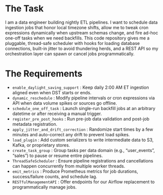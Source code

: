 # The Task

I am a data engineer building nightly ETL pipelines. I want to schedule data ingestion jobs that honor local timezone shifts, allow me to tweak cron expressions dynamically when upstream schemas change, and fire ad-hoc one-off tasks when we need backfills. This code repository gives me a pluggable, thread-safe scheduler with hooks for loading database connections, built-in jitter to avoid thundering herds, and a REST API so my orchestration layer can spawn or cancel jobs programmatically.

# The Requirements

* `enable_daylight_saving_support` : Keep daily 2:00 AM ET ingestion aligned even when DST starts or ends.
* `dynamic_reschedule` : Modify pipeline intervals or cron expressions via API when data volume spikes or sources go offline.
* `schedule_one_off_task` : Launch single-run backfill jobs at an arbitrary datetime or after receiving a manual trigger.
* `register_pre_post_hooks` : Run pre-job data validation and post-job metadata registration.
* `apply_jitter_and_drift_correction` : Randomize start times by a few minutes and auto-correct any drift to prevent load spikes.
* `load_plugin` : Add custom serializers to write intermediate data to S3, Kafka, or proprietary stores.
* `create_task_group` : Group tasks per data domain (e.g., “user_events”, “sales”) to pause or resume entire pipelines.
* `ThreadSafeScheduler` : Ensure pipeline registrations and cancellations can happen concurrently from multiple worker threads.
* `emit_metrics` : Produce Prometheus metrics for job durations, success/failure counts, and schedule lag.
* `RESTfulManagementAPI` : Offer endpoints for our Airflow replacement to programmatically manage jobs.
